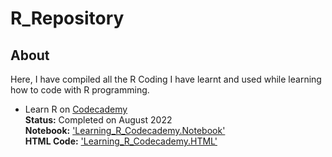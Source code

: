 # R_Repository
## About
Here, I have compiled all the R Coding I have learnt and used while learning how to code with R programming.
<br>
- Learn R on [Codecademy](https://www.codecademy.com/learn/learn-r)
<br> **Status:** Completed on August 2022
<br> **Notebook:** ['Learning_R_Codecademy.Notebook'](https://github.com/TA-Data-Analyst/R_Repository/blob/main/Learning_R_Codecademy.pdf)
<br> **HTML Code:** ['Learning_R_Codecademy.HTML'](https://github.com/TA-Data-Analyst/R_Repository/blob/main/Learning_R.nb.html)
